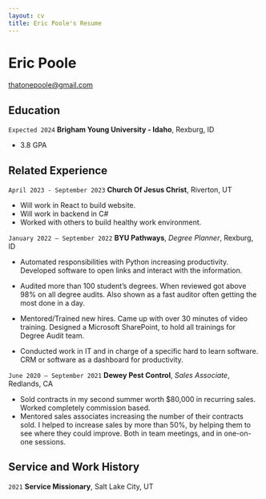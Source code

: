 ```yaml
---
layout: cv
title: Eric Poole's Resume
---
```


# Eric Poole

<div id="webaddress">
<a href="mailto:thatonepoole@gmail.com">thatonepoole@gmail.com</a>
</div>

<!-- https://www.monique.tech/the-art-of-markdown -->

## Education

`Expected 2024`
**Brigham Young University - Idaho**, Rexburg, ID

- 3.8 GPA <!-- Nice --->

## Related Experience

`April 2023 - September 2023`
**Church Of Jesus Christ**, Riverton, UT

- Will work in React to build website.
- Will work in backend in C#
- Worked with others to build healthy work environment.

`January 2022 – September 2022`
**BYU Pathways**, _Degree Planner_, Rexburg, ID

- Automated responsibilities with Python increasing productivity. Developed software to open links and interact with the information.

- Audited more than 100 student’s degrees. When reviewed got above 98% on all degree audits. Also shown as a fast auditor often getting the most done in a day.

- Mentored/Trained new hires. Came up with over 30 minutes of video training. Designed a Microsoft SharePoint, to hold all trainings for Degree Audit team.

- Conducted work in IT and in charge of a specific hard to learn software. CRM or software as a dashboard for productivity.

`June 2020 – September 2021`
**Dewey Pest Control**, _Sales Associate_, Redlands, CA

- Sold contracts in my second summer worth $80,000 in recurring sales. Worked completely commission based.
- Mentored sales associates increasing the number of their contracts sold. I helped to increase sales by more than 50%, by helping them to see where they could improve. Both in team meetings, and in one-on-one sessions.

## Service and Work History

`2021`
**Service Missionary**, Salt Lake City, UT

<!-- ### Footer

Last updated: March, 2023 -->
